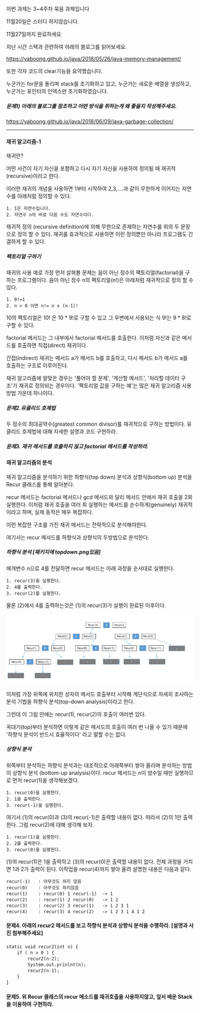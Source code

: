 이번 과제는 3~4주차 묶음 과제입니다

11월20일은 스터디 하지않습니다.

11월27일까지 완료하세요



지난 시간  스택과 관련하여 아래의 블로그를 읽어보세요.

https://yaboong.github.io/java/2018/05/26/java-memory-management/



또한 각자 코드의 clear기능을 요약했습니다.

누군가는 for문을 돌리며 stack를 초기화하고 있고, 누군가는 새로운 배열을 생성하고, 누군가는 포인터의 인덱스만 초기화하였습니다.



##### 문제1) 아래의 블로그를 참조하고 어떤 방식을 취하는게 왜 좋을지 작성해주세요.

https://yaboong.github.io/java/2018/06/09/java-garbage-collection/

-------------------------------------------------------------------------------------------------------



#### 재귀 알고리즘-1

재귀란?

어떤 사건이 자기 자신을 포함하고 다시 자기 자신을 사용하여 정의될 때 재귀적(recursive)이라고 한다.

이러한 재귀의 개념을 사용하면 1부터 시작하여 2,3,....과 같이 무한하게 이어지는 자연수를 아래처럼 정의할 수 있다.



```
1. 1은 자연수입니다.
2. 자연수 n의 바로 다음 수도 자연수이다.
```

재귀적 정의 (recursive definition)에 의해 무한으로 존재하는 자연수를 위의 두 문장으로 정의 할 수 있다. 재귀를 효과적으로 사용하면 이런 정의뿐만 아니라 프로그램도 간결하게 할 수 있다.



##### 팩토리얼 구하기

재귀의 사용 예로 가장 먼저 살펴볼 문제는 음이 아닌 정수의 팩토리얼(factorial)을 구하는 프로그램이다. 음이 아닌 정수 n의 팩토리얼(n!)은 아래처럼 재귀적으로 정의 할 수 있다.

```
1. 0!=1
2. n > 0 이면 n!= n x (n-1)!
```

10의 팩토리얼은 10! 은 10 * 9!로 구할 수 있고 그 우변에서 사용되는 식 9!는 9 * 8!로 구할 수 있다.

factorial 메서드는 그 내부에서 factorial 메서드를 호출한다. 이처럼 자신과 같은 메서드를 호출하면 직접(direct) 재귀이다.

간접(indirect) 재귀는 메서드 a가 메서드 b를 호출하고, 다시 메서드 b가 메서드 a를 호출하는 구조로 이루어진다.



재귀 알고리즘에 알맞은 경우는 '풀어야 할 문제', '계산할 메서드', '처리할 데이터 구조'가 재귀로 정의되는 경우이다. '팩토리얼 값을 구하는 예'는 많은 재귀 알고리즘 사용 방법 가운데 하나이다.



##### 문제2.유클리드 호제법

두 정수의 최대공약수(greatest common divisor)를 재귀적으로 구하는 방법이다. 유클리드 호제법에 대해 자세한 설명과 코드 구현하라.



##### 문제3. 재귀 메서드를 호출하지 않고 factorial 메서드를 작성하라.

 

#### 재귀 알고리즘의 분석

재귀 알고리즘을 분석하기 위한 하향식(top down) 분석과 상향식(bottom up) 분석을 Recur 클래스를 통해 알아본다.

recur 메서드는 factorial 메서드나 gcd 메서드와 달리 메서드 안에서 재귀 호출을 2회 실행한다. 이처럼 재귀 호출을 여러 회 실행하는 메서드를 순수하게(genuinely) 재귀적이라고 하며, 실제 동작은 매우 복잡하다.



이런 복잡한 구조를 가진 재귀 메서드는 전략적으로 분석해야한다.

여기서는 recur 메서드를 하향식과 상향식의 두방법으로 분석한다.



##### 하향식 분석 [패키지에 topdown.png있음]

매개변수 n으로 4를 전달하면 recur 메서드는 아래 과정을 순서대로 실행한다.

```
1. recur(3)을 실행한다.
2. 4를 출력한다.
3. recur(2)를 실행한다.
```

물론 (2)에서 4를 출력하는것은 (1)의 recur(3)가 실행이 완료된 이후이다.

![image-20211114212822127](../../assets/images/Readme/image-20211114212822127.png)

이처럼 가장 위쪽에 위치한 상자의 메서드 호출부터 시작해 계단식으로 자세히 조사하는 분석 기법을 하향식 분석(top-down analysis)이라고 한다.

그런데 이 그림 안에는 recur(1), recur(2)의 호출이 여러번 있다. 

꼭대기(top)부터 분석하면 이렇게 같은 메서드의 호출이 여러 번 나올 수 있기 때문에 '하향식 분석이 반드시 효율적이다' 라고 말할 수는 없다.



##### 상향식 분석

위쪽부터 분석하는 하향식 분석과는 대조적으로 아래쪽부터 쌓아 올리며 분석하는 방법이 상향식 분석 (bottom-up analysis)이다. recur 메서드는 n이 양수일 때만 실행하므로 먼저 recur(1)을 생각해보겠다.

```
1. recur(0)을 실행한다.
2. 1을 출력한다.
3. recur(-1)을 실행한다.
```

여기서 (1)의 recur(0)과 (3)의 recur(-1)은 출력할 내용이 없다. 따라서 (2)의 1만 출력한다. 그럼 recur(2)에 대해 생각해 보자.

```
1. recur(1)을 실행한다.
2. 2를 출력한다.
3. recur(0)을 실행한다.
```

(1)의 recur(1)은 1을 출력하고 (3)의 recur(0)은 출력할 내용이 없다. 전체 과정을 거치면 1과 2가 출력이 된다. 이작업을 recur(4)까지 쌓아 올려 설명한 내용은 다음과 같다.

```
recur(-1) 	: 아무것도 하지 않음
recur(0) 	: 아무것도 하지않음
recur(1) 	: recur(0) 1 recur(-1) 	-> 1
recur(2) 	: recur(1) 2 recur(0) 	-> 1 2
recur(3)  	: recur(2) 3 recur(1) 	-> 1 2 3 1
recur(4)	: recur(3) 4 recur(2) 	-> 1 2 3 1 4 1 2
```



#### 문제4. 아래의 recur2 메서드를 보고 하향식 분석과 상향식 분석을 수행하라. [설명과 사진 첨부해주세요]

```
static void recur2(int n) {
	if ( n > 0 ) {
		recur2(n-2);
		System.out.prinlnt(n);
		recur2(n-1);
	}
}
```



#### 문제5. 위 Recur 클래스의 recur 메소드를 재귀호출을 사용하지않고, 앞서 배운 Stack을 이용하여 구현하라.

